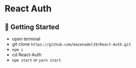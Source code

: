 # React Auth

## 🚀 Getting Started

- open terminal
- git clone `https://github.com/mazenadel19/React-Auth.git`
- `npm i`
- cd React-Auth
- `npm start` or `yarn start`
